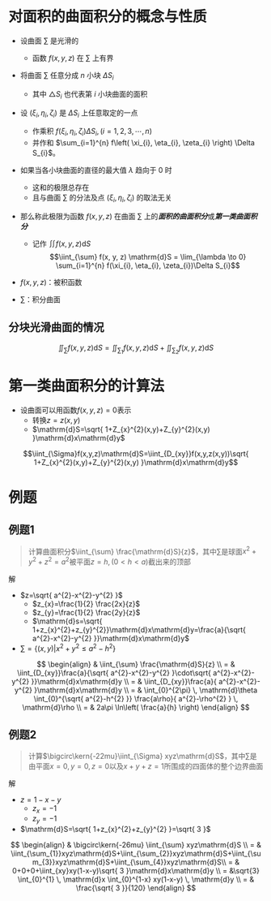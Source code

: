 # 对面积的曲面积分的概念与性质

- 设曲面 $\sum$ 是光滑的
  - 函数 $f(x, y, z)$ 在 $\sum$ 上有界
- 将曲面 $\sum$ 任意分成 $n$ 小块 $\Delta S_{i}$
  - 其中 $\triangle S_{i}$ 也代表第 $i$ 小块曲面的面积
- 设 $(\xi_{i}, \eta_{i}, \zeta_{i})$ 是 $\Delta S_{i}$ 上任意取定的一点
  - 作乘积 $f(\xi_{i}, \eta_{i}, \zeta_{i}) \Delta S_{i},(i = 1, 2, 3, \cdots, n)$
  - 并作和 $\sum_{i=1}^{n} f\left( \xi_{i}, \eta_{i}, \zeta_{i} \right) \Delta S_{i}$。
- 如果当各小块曲面的直径的最大值 $\lambda$ 趋向于 0 时
  - 这和的极限总存在
  - 且与曲面 $\sum$ 的分法及点 $(\xi_{i}, \eta_{i}, \zeta_{i})$ 的取法无关
- 那么称此极限为函数 $f(x, y, z)$ 在曲面 $\sum$ 上的***面积的曲面积分***或***第一类曲面积分***
  - 记作 $\iint f(x, y, z) \mathrm{d}S$
$$\iint_{\sum} f(x, y, z) \mathrm{d}S = \lim_{\lambda \to 0} \sum_{i=1}^{n} f(\xi_{i}, \eta_{i}, \zeta_{i})\Delta S_{i}$$

- $f(x, y, z)$：被积函数
- $\sum$：积分曲面

## 分块光滑曲面的情况

$$
\iint_{\sum}f(x,y,z)\mathrm{d}S=\iint_{\sum_{1}}f(x,y,z)\mathrm{d}S+\iint_{\sum_{2}}f(x,y,z)\mathrm{d}S
$$

# 第一类曲面积分的计算法

- 设曲面可以用函数$f(x,y,z)=0$表示
  - 转换$z=z(x,y)$
  - $\mathrm{d}S=\sqrt{ 1+Z_{x}^{2}(x,y)+Z_{y}^{2}(x,y) }\mathrm{d}x\mathrm{d}y$

$$\iint_{\Sigma}f(x,y,z)\mathrm{d}S=\iint_{D_{xy}}f(x,y,z(x,y))\sqrt{ 1+Z_{x}^{2}(x,y)+Z_{y}^{2}(x,y) }\mathrm{d}x\mathrm{d}y$$

# 例题

## 例题1

> 计算曲面积分$\iint_{\sum} \frac{\mathrm{d}S}{z}$，其中$\sum$是球面$x^{2}+y^{2}+z^{2}=a^{2}$被平面$z=h,(0<h<a)$截出来的顶部

解

- $z=\sqrt{ a^{2}-x^{2}-y^{2} }$
  - $z_{x}=\frac{1}{2} \frac{2x}{z}$
  - $z_{y}=\frac{1}{2} \frac{2y}{z}$
  - $\mathrm{d}s=\sqrt{ 1+z_{x}^{2}+z_{y}^{2}}\mathrm{d}x\mathrm{d}y=\frac{a}{\sqrt{ a^{2}-x^{2}-y^{2} }}\mathrm{d}x\mathrm{d}y$
- $\sum=\{ (x,y)|x^{2}+y^{2}\leq a^{2}-h^{2} \}$

$$
\begin{align}
 & \iint_{\sum} \frac{\mathrm{d}S}{z} \\
 = & \iint_{D_{xy}}\frac{a}{\sqrt{ a^{2}-x^{2}-y^{2} }\cdot\sqrt{ a^{2}-x^{2}-y^{2} }}\mathrm{d}x\mathrm{d}y \\
= & \iint_{D_{xy}}\frac{a}{ a^{2}-x^{2}-y^{2} }\mathrm{d}x\mathrm{d}y \\
= & \int_{0}^{2\pi}  \, \mathrm{d}\theta \int_{0}^{\sqrt{ a^{2}-h^{2} }} \frac{a\rho}{ a^{2}-\rho^{2} } \, \mathrm{d}\rho \\
= & 2a\pi \ln\left( \frac{a}{h} \right)
\end{align}
$$

## 例题2

> 计算$\bigcirc\kern{-22mu}\iint_{\Sigma}  xyz\mathrm{d}S$，其中$\sum$是由平面$x=0,y=0,z=0$以及$x+y+z=1$所围成的四面体的整个边界曲面

解

- $z=1-x-y$
  - $z_{x}=-1$
  - $z_{y}=-1$
- $\mathrm{d}S=\sqrt{ 1+z_{x}^{2}+z_{y}^{2} }=\sqrt{ 3 }$

$$
\begin{align}
 & \bigcirc\kern{-26mu} \iint_{\sum} xyz\mathrm{d}S \\
= & \iint_{\sum_{1}}xyz\mathrm{d}S+\iint_{\sum_{2}}xyz\mathrm{d}S+\iint_{\sum_{3}}xyz\mathrm{d}S+\iint_{\sum_{4}}xyz\mathrm{d}S\\
= & 0+0+0+\iint_{xy}xy(1-x-y)\sqrt{ 3 }\mathrm{d}x\mathrm{d}y \\
= &\sqrt{3} \int_{0}^{1}  \, \mathrm{d}x \int_{0}^{1-x} xy(1-x-y) \, \mathrm{d}y \\
= & \frac{\sqrt{ 3 }}{120}
\end{align}
$$
